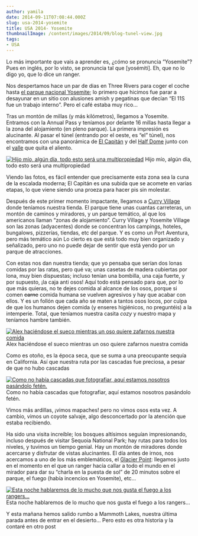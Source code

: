 ```yaml
---
author: yamila
date: 2014-09-11T07:08:44.000Z
slug: usa-2014-yosemite
title: USA 2014- Yosemite
thumbnailImage: /content/images/2014/09/blog-tunel-view.jpg
tags:
- USA
---
```



Lo más importante que vais a aprender es, ¿cómo se pronuncia “Yosemite”? Pues en inglés, por lo visto, se pronuncia tal que [yosémiti]. Eh, que no lo digo yo, que lo dice un ranger.

Nos despertamos hace un par de dias en Three Rivers para coger el coche hasta [el parque nacional Yosemite](https:/www.google.com/search?q=yosemite&es_sm=93&source=lnms&tbm=isch&sa=X&ei=iz8RVPyqGMnmyASn6oHIDQ&ved=0CAgQ_AUoAQ&biw=1024&bih=705); lo primero que hicimos fue parar a desayunar en un sitio con alusiones amish y pegatinas que decían “El 11S fue un trabajo interno”. Pero el café estaba muy rico…

Tras un montón de millas (y más kilómetros), llegamos a Yosemite. Entramos con la Annual Pass y teníamos por delante 16 millas hasta llegar a la zona del alojamiento (en pleno parque). La primera impresión es alucinante. Al pasar el túnel (entrando por el oeste, es “el” túnel), nos encontramos con una panorámica de [El Capitán](https:/www.google.com/search?site=&tbm=isch&source=hp&biw=1024&bih=705&q=el+capit%C3%A1n+yosemite&oq=el+capit%C3%A1n+yosemite&gs_l=img.3..0i24.9324.15811.0.15930.35.13.8.14.20.0.160.1373.3j9.12.0....0...1ac.1j4.53.img..12.23.1400.OIW-_FismZs&gws_rd=ssl) y del [Half Dome](https:/www.google.com/search?site=&tbm=isch&source=hp&biw=1024&bih=705&q=half+dome&oq=half+dome&gs_l=img.3..0l7j0i24l3.1136.2342.0.2501.9.9.0.0.0.0.166.1020.2j7.9.0....0...1ac.1.53.img..0.9.1020.0Ps0VQ1xIpg&gws_rd=ssl) junto con el [valle](https:/www.google.com/search?site=&tbm=isch&source=hp&biw=1024&bih=705&q=tunel+view+yosemite&oq=tunel+view+yosemite&gs_l=img.3...2849.7700.0.7789.21.12.1.8.0.0.216.1321.2j8j1.11.0....0...1ac.1.53.img..10.11.1232.sfRLSgw_ZEE&gws_rd=ssl) que quita el aliento.

[![Hijo mío, algún día, todo esto será una multipropiedad](/content/images/2014/09/blog-tunel-view.jpg#small)](/content/images/2014/09/blog-tunel-view.jpg#full)
Hijo mío, algún día, todo esto será una multipropiedad

Viendo las fotos, es fácil entender que precisamente esta zona sea la cuna de la escalada moderna; El Capitán es una subida que se acomete en varias etapas, lo que viene siendo una proeza para hacer pis sin molestar.

Después de este primer momento impactante, llegamos a [Curry Village](https:/www.google.com/search?site=&tbm=isch&source=hp&biw=1024&bih=705&q=Curry+village&oq=Curry+village&gs_l=img.3..0l4j0i24l3.1182.3026.0.3197.13.9.0.4.4.0.113.818.3j5.8.0....0...1ac.1.53.img..1.12.836.q92ZZiARMD4&gws_rd=ssl) donde teníamos nuestra tienda. El parque tiene unas cuantas carreteras, un montón de caminos y miradores, y un parque temático, al que los americanos llaman “zonas de alojamiento”. Curry Village y Yosemite Village son las zonas (adyacentes) donde se concentran los campings, hoteles, bungalows, pizzerías, tiendas, etc del parque. Y es como un Port Aventura, pero más temático aún  Lo cierto es que está todo muy bien organizado y señalizado, pero uno no puede dejar de sentir que está yendo por un parque de atracciones.

Con estas nos dan nuestra tienda; que yo pensaba que serían dos lonas comidas por las ratas, pero qué va; unas casetas de madera cubiertas por lona, muy bien dispuestas; incluso tenían una bombilla, una caja fuerte, y por supuesto, ¡la caja anti osos! Aquí todo está pensado para que, por lo que más quieras, no te dejes comida al alcance de los osos, porque si comen <del>carne</del> comida humana se vuelven agresivos y hay que acabar con ellos. Y es un follón que cada año se maten a tantos osos locos, por culpa de que los humanos dejen comida (y enseres higiénicos, no preguntéis) a la intemperie. Total, que teníamos nuestra casita *cozy* y nuestro mapa y teníamos hambre también.

[![Alex haciéndose el sueco mientras un oso quiere zafarnos nuestra comida](/content/images/2014/09/blog-cabana-anti-osos.jpg#small)](/content/images/2014/09/blog-cabana-anti-osos.jpg#full)
Alex haciéndose el sueco mientras un oso quiere zafarnos nuestra comida

Como es otoño, es la época seca, que se suma a una preocupante sequía en California. Así que nuestra ruta por las cascadas fue preciosa, a pesar de que no hubo cascadas

[![Como no había cascadas que fotografiar, aquí estamos nosotros pasándolo fetén.](/content/images/2014/09/blog-cascadas.jpg#small)](/content/images/2014/09/blog-cascadas.jpg#full)
Como no había cascadas que fotografiar, aquí estamos nosotros pasándolo fetén.

Vimos más ardillas, ¡vimos mapaches! pero no vimos osos esta vez. A cambio, vimos un coyote salvaje, algo desconcertado por la atención que estaba recibiendo.

Ha sido una visita increíble; los bosques altísimos seguían impresionando, incluso después de visitar Sequoia National Park; hay rutas para todos los niveles, y tuvimos un tiempo genial. Hay un montón de miradores donde acercarse y disfrutar de vistas alucinantes. El día antes de irnos, nos acercamos a uno de los más emblemáticos, el [Glacier Point](https:/www.google.com/search?site=&tbm=isch&source=hp&biw=1024&bih=705&q=glacier+point&oq=glacier+point&gs_l=img.3..0l2j0i24l3.1156.2656.0.2883.13.10.0.3.3.0.164.1197.0j9.9.0....0...1ac.1.53.img..1.12.1203.u2K3qUL8Yq0&gws_rd=ssl): llegamos justo en el momento en el que un ranger hacía callar a todo el mundo en el mirador para dar su “charla en la puesta de sol” de 20 minutos sobre el parque, el fuego (había incencios en Yosemite), etc…

[![Esta noche hablaremos de lo mucho que nos gusta el fuego a los rangers...](/content/images/2014/09/blog-glacier-point.jpg#small)](/content/images/2014/09/blog-glacier-point.jpg#full)
Esta noche hablaremos de lo mucho que nos gusta el fuego a los rangers…

Y esta mañana hemos salido rumbo a Mammoth Lakes, nuestra última parada antes de entrar en el desierto… Pero esto es otra historia y la contaré en otro post 


